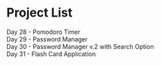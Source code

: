 # Project List
Day 28 - Pomodoro Timer  
Day 29 - Password Manager  
Day 30 - Password Manager v.2 with Search Option  
Day 31 - Flash Card Application  
